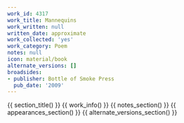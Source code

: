 ```yaml
---
work_id: 4317
work_title: Mannequins
work_written: null
written_date: approximate
work_collected: 'yes'
work_category: Poem
notes: null
icon: material/book
alternate_versions: []
broadsides:
- publisher: Bottle of Smoke Press
  pub_date: '2009'
---
```


{{ section_title() }}
{{ work_info() }}
{{ notes_section() }}
{{ appearances_section() }}
{{ alternate_versions_section() }}